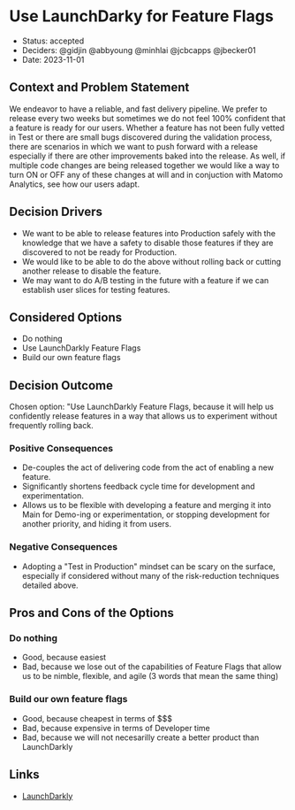 # Use LaunchDarky for Feature Flags

* Status: accepted
* Deciders: @gidjin @abbyoung @minhlai @jcbcapps @jbecker01
* Date: 2023-11-01

## Context and Problem Statement

We endeavor to have a reliable, and fast delivery pipeline. We prefer to release every two weeks but sometimes we do not feel 100% confident that a feature is ready for our users. Whether a feature has not been fully vetted in Test or there are small bugs discovered during the validation process, there are scenarios in which we want to push forward with a release especially if there are other improvements baked into the release. As well, if multiple code changes are being released together we would like a way to turn ON or OFF any of these changes at will and in conjuction with Matomo Analytics, see how our users adapt.

## Decision Drivers <!-- optional -->

* We want to be able to release features into Production safely with the knowledge that we have a safety to disable those features if they are discovered to not be ready for Production.
* We would like to be able to do the above without rolling back or cutting another release to disable the feature.
* We may want to do A/B testing in the future with a feature if we can establish user slices for testing features.

## Considered Options

* Do nothing
* Use LaunchDarkly Feature Flags
* Build our own feature flags

## Decision Outcome

Chosen option: "Use LaunchDarkly Feature Flags, because it will help us confidently release features in a way that allows us to experiment without frequently rolling back.

### Positive Consequences <!-- optional -->

* De-couples the act of delivering code from the act of enabling a new feature.
* Significantly shortens feedback cycle time for development and experimentation.
* Allows us to be flexible with developing a feature and merging it into Main for Demo-ing or experimentation, or stopping development for another priority, and hiding it from users.

### Negative Consequences <!-- optional -->

* Adopting a "Test in Production" mindset can be scary on the surface, especially if considered without many of the risk-reduction techniques detailed above.

## Pros and Cons of the Options <!-- optional -->

### Do nothing

* Good, because easiest
* Bad, because we lose out of the capabilities of Feature Flags that allow us to be nimble, flexible, and agile (3 words that mean the same thing)

### Build our own feature flags

* Good, because cheapest in terms of $$$
* Bad, because expensive in terms of Developer time
* Bad, because we will not necesarilly create a better product than LaunchDarkly

## Links

* [LaunchDarkly](https://launchdarkly.com/)

<!-- markdownlint-disable-file MD013 -->
